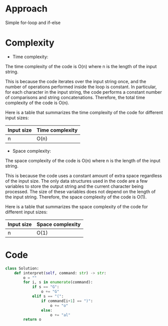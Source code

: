 # Approach
<!-- Describe your approach to solving the problem. -->
Simple for-loop and if-else
# Complexity
- Time complexity:
<!-- Add your time complexity here, e.g. $$O(n)$$ -->
The time complexity of the code is O(n) where n is the length of the input string.

This is because the code iterates over the input string once, and the number of operations performed inside the loop is constant. In particular, for each character in the input string, the code performs a constant number of comparisons and string concatenations. Therefore, the total time complexity of the code is O(n).

Here is a table that summarizes the time complexity of the code for different input sizes:

| Input size | Time complexity |
|---|---|
| n | O(n) |
- Space complexity:
<!-- Add your space complexity here, e.g. $$O(n)$$ -->
The space complexity of the code is O(n) where n is the length of the input string.

This is because the code uses a constant amount of extra space regardless of the input size. The only data structures used in the code are a few variables to store the output string and the current character being processed. The size of these variables does not depend on the length of the input string. Therefore, the space complexity of the code is O(1).

Here is a table that summarizes the space complexity of the code for different input sizes:

| Input size | Space complexity |
|---|---|
| n | O(1) |
# Code
```Python []
class Solution:
    def interpret(self, command: str) -> str:
        o = ""
        for i, s in enumerate(command):
            if s == "G":
                o += "G"
            elif s == "(":
                if command[i+1] == ")":
                    o += "o"
                else:
                    o += "al"
        return o
```